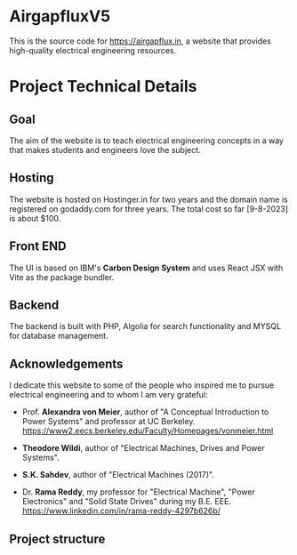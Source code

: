 # AirgapfluxV5
This is the source code for https://airgapflux.in, a website that provides high-quality electrical engineering resources.

# Project Technical Details

## Goal
The aim of the website is to teach electrical engineering concepts in a way that makes students and engineers love the subject.

## Hosting
The website is hosted on Hostinger.in for two years and the domain name is registered on godaddy.com for three years. The total cost so far [9-8-2023] is about $100.

## Front END
The UI is based on IBM's **Carbon Design System** and uses React JSX with Vite as the package bundler.

## Backend
The backend is built with PHP, Algolia for search functionality and MYSQL for database management.

## Acknowledgements

I dedicate this website to some of the people who inspired me to pursue electrical engineering and to whom I am very grateful:

- Prof. **Alexandra von Meier**, author of "A Conceptual Introduction to Power Systems" and professor at UC Berkeley.
https://www2.eecs.berkeley.edu/Faculty/Homepages/vonmeier.html

- **Theodore Wildi**, author of "Electrical Machines, Drives and Power Systems".

- **S.K. Sahdev**, author of "Electrical Machines (2017)".

- Dr. **Rama Reddy**, my professor for "Electrical Machine", "Power Electronics" and "Solid State Drives" during my B.E. EEE.
https://www.linkedin.com/in/rama-reddy-4297b626b/


## Project structure
